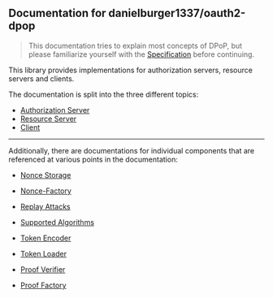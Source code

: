 ## Documentation for danielburger1337/oauth2-dpop

> This documentation tries to explain most concepts of DPoP, but please familiarize yourself with the [Specification](https://datatracker.ietf.org/doc/html/rfc9449) before continuing.

This library provides implementations for authorization servers, resource servers and clients.

The documentation is split into the three different topics:

-   [Authorization Server](authorization_server.md)
-   [Resource Server](resource_server.md)
-   [Client](client.md)

---

Additionally, there are documentations for individual components that are referenced at various points in the documentation:

-   [Nonce Storage](nonce_storage.md)
-   [Nonce-Factory](nonce_factory.md)

-   [Replay Attacks](replay_attack.md)
-   [Supported Algorithms](supported_algorithms.md)

-   [Token Encoder](token_encoder.md)
-   [Token Loader](token_loader.md)

-   [Proof Verifier](proof_verifier.md)
-   [Proof Factory](proof_factory.md)
